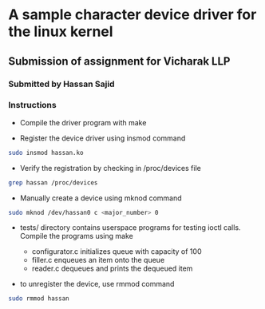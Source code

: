 # A sample character device driver for the linux kernel
## Submission of assignment for Vicharak LLP

### Submitted by Hassan Sajid

### Instructions

- Compile the driver program with make

- Register the device driver using insmod command 
```bash
sudo insmod hassan.ko 
```

- Verify the registration by checking in /proc/devices file
```bash 
grep hassan /proc/devices 
```

- Manually create a device using mknod command
```bash
sudo mknod /dev/hassan0 c <major_number> 0 
```

- tests/ directory contains userspace programs for testing ioctl calls. Compile the programs using make
    - configurator.c initializes queue with capacity of 100
    - filler.c enqueues an item onto the queue 
    - reader.c dequeues and prints the dequeued item 

- to unregister the device, use rmmod command
```bash
sudo rmmod hassan
```


